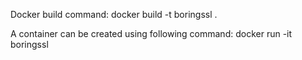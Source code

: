 Docker build command:
docker build -t boringssl .

A container can be created using following command:
docker run -it boringssl



